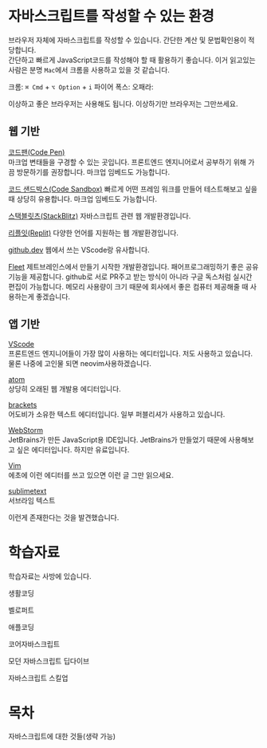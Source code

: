 # 자바스크립트를 작성할 수 있는 환경

브라우저 자체에 자바스크립트를 작성할 수 있습니다. 간단한 계산 및 문법확인용이 적당합니다.  
간단하고 빠르게 JavaScript코드를 작성해야 할 때 활용하기 좋습니다.
이거 읽고있는 사람은 분명 `Mac`에서 크롬을 사용하고 있을 것 같습니다.

크롬: `⌘ Cmd` + `⌥ Option` + `i`
파이어 폭스:
오패라:

이상하고 좋은 브라우저는 사용해도 됩니다. 이상하기만 브라우저는 그만쓰세요.

## 웹 기반

[코드팬(Code Pen)](https://codepen.io/)  
마크업 변태들을 구경할 수 있는 곳입니다. 프론트엔드 엔지니어로서 공부하기 위해 가끔 방문하기를 권장합니다.
마크업 임베드도 가능합니다.

[코드 샌드박스(Code Sandbox)](https://codesandbox.io/s/)
빠르게 어떤 프레임 워크를 만들어 테스트해보고 싶을 때 상당히 유용합니다. 마크업 임베드도 가능합니다.

[스택블릿츠(StackBlitz)](https://stackblitz.com/)
자바스크립트 관련 웹 개발환경입니다.

[리플잇(Replit)](https://replit.com/)
다양한 언어를 지원하는 웹 개발환경입니다.

[github.dev](https://github.dev/)
웹에서 쓰는 VScode랑 유사합니다.

[Fleet](https://www.jetbrains.com/fleet/)
제트브레인스에서 만들기 시작한 개발환경입니다. 패어프로그래밍하기 좋은 공유기능을 제공합니다. github로 서로 PR주고 받는 방식이 아니라 구글 독스처럼 실시간 편집이 가능합니다. 메모리 사용량이 크기 때문에 회사에서 좋은 컴퓨터 제공해줄 때 사용하는게 좋겠습니다.

## 앱 기반

[VScode](https://code.visualstudio.com/)\
프론트엔드 엔지니어들이 가장 많이 사용하는 에디터입니다. 저도 사용하고 있습니다. 물론 나중에 고인물 되면 neovim사용하겠습니다.

[atom](https://atom.io/)\
상당히 오래된 웹 개발용 에디터입니다.

[brackets](https://brackets.io/)\
어도비가 소유한 텍스트 에디터입니다. 일부 퍼블리셔가 사용하고 있습니다.

[WebStorm](https://www.jetbrains.com/ko-kr/webstorm/)\
JetBrains가 만든 JavaScript용 IDE입니다. JetBrains가 만들었기 때문에 사용해보고 싶은 에디터입니다. 하지만 유료입니다.

[Vim](https://www.vim.org/)\
에초에 이런 에디터를 쓰고 있으면 이런 글 그만 읽으세요.

[sublimetext](https://www.sublimetext.com/)  
서브라임 텍스트 


이런게 존재한다는 것을 발견했습니다.

# 학습자료
학습자료는 사방에 있습니다.

생활코딩

벨로퍼트

애플코딩

코어자바스크립트

모던 자바스크립트 딥다이브

자바스크립트 스킬업

# 목차

자바스크립트에 대한 것들(생략 가능)
